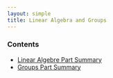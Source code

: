 ```yaml
---
layout: simple
title: Linear Algebra and Groups
---
```


### Contents


- [Linear Algebre Part Summary](/study/Imperial_mathematics/year_1/Linear_Algebra_and_Groups/Linear_Algebra_Summary)
- [Groups Part Summary](/study/Imperial_mathematics/year_1/Linear_Algebra_and_Groups/Groups_Summary)